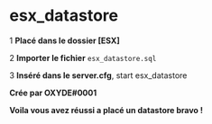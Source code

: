 # esx_datastore

1 **Placé dans le dossier [ESX]**

2 **Importer le fichier** `esx_datastore.sql`

3 **Inséré dans le server.cfg**, start esx_datastore

**Crée par OXYDE#0001**

**Voila vous avez réussi a placé un datastore bravo !**
